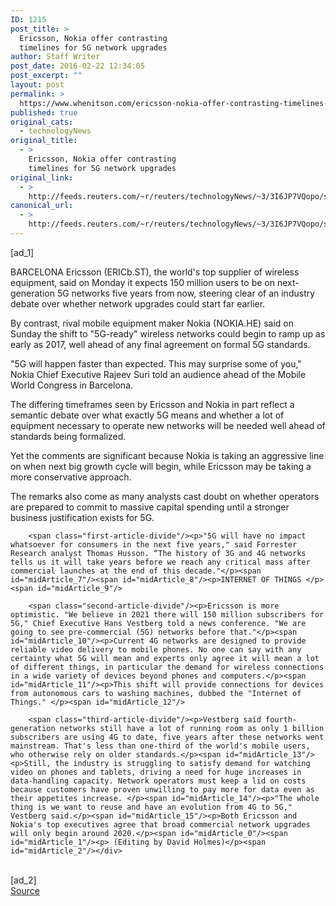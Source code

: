 ```yaml
---
ID: 1215
post_title: >
  Ericsson, Nokia offer contrasting
  timelines for 5G network upgrades
author: Staff Writer
post_date: 2016-02-22 12:34:05
post_excerpt: ""
layout: post
permalink: >
  https://www.whenitson.com/ericsson-nokia-offer-contrasting-timelines-for-5g-network-upgrades/
published: true
original_cats:
  - technologyNews
original_title:
  - >
    Ericsson, Nokia offer contrasting
    timelines for 5G network upgrades
original_link:
  - >
    http://feeds.reuters.com/~r/reuters/technologyNews/~3/3I6JP7VQopo/story01.htm
canonical_url:
  - >
    http://feeds.reuters.com/~r/reuters/technologyNews/~3/3I6JP7VQopo/story01.htm
---
```

 [ad_1]
<br><div id="articleText">
<span id="midArticle_start"/>

<span id="midArticle_0"/><span class="focusParagraph" readability="7"><p><span class="articleLocation">BARCELONA</span> Ericsson (<span id="symbol_ERICb.ST_0">ERICb.ST</span>), the world's top supplier of wireless equipment, said on Monday it expects 150 million users to be on next-generation 5G networks five years from now, steering clear of an industry debate over whether network upgrades could start far earlier.</p></span><span id="midArticle_1"/><p>By contrast, rival mobile equipment maker Nokia (<span id="symbol_NOKIA.HE_1">NOKIA.HE</span>) said on Sunday the shift to "5G-ready" wireless networks could begin to ramp up as early as 2017, well ahead of any final agreement on formal 5G standards. </p><span id="midArticle_2"/><p>"5G will happen faster than expected. This may surprise some of you," Nokia Chief Executive Rajeev Suri told an audience ahead of the Mobile World Congress in Barcelona.</p><span id="midArticle_3"/><p>The differing timeframes seen by Ericsson and Nokia in part reflect a semantic debate over what exactly 5G means and whether a lot of equipment necessary to operate new networks will be needed well ahead of standards being formalized.</p><span id="midArticle_4"/><p>Yet the comments are significant because Nokia is taking an aggressive line on when next big growth cycle will begin, while Ericsson may be taking a more conservative approach. </p><span id="midArticle_5"/><p>The remarks also come as many analysts cast doubt on whether operators are prepared to commit to massive capital spending until a stronger business justification exists for 5G.</p><span id="midArticle_6"/>
        
        <span class="first-article-divide"/><p>"5G will have no impact whatsoever for consumers in the next five years," said Forrester Research analyst Thomas Husson. “The history of 3G and 4G networks tells us it will take years before we reach any critical mass after commercial launches at the end of this decade."</p><span id="midArticle_7"/><span id="midArticle_8"/><p>INTERNET OF THINGS </p><span id="midArticle_9"/>
        
        <span class="second-article-divide"/><p>Ericsson is more optimistic. "We believe in 2021 there will 150 million subscribers for 5G," Chief Executive Hans Vestberg told a news conference. "We are going to see pre-commercial (5G) networks before that."</p><span id="midArticle_10"/><p>Current 4G networks are designed to provide reliable video delivery to mobile phones. No one can say with any certainty what 5G will mean and experts only agree it will mean a lot of different things, in particular the demand for wireless connections in a wide variety of devices beyond phones and computers.</p><span id="midArticle_11"/><p>This shift will provide connections for devices from autonomous cars to washing machines, dubbed the "Internet of Things." </p><span id="midArticle_12"/>
        
        <span class="third-article-divide"/><p>Vestberg said fourth-generation networks still have a lot of running room as only 1 billion subscribers are using 4G to date, five years after these networks went mainstream. That's less than one-third of the world's mobile users, who otherwise rely on older standards.</p><span id="midArticle_13"/><p>Still, the industry is struggling to satisfy demand for watching video on phones and tablets, driving a need for huge increases in data-handling capacity. Network operators must keep a lid on costs because customers have proven unwilling to pay more for data even as their appetites increase. </p><span id="midArticle_14"/><p>"The whole thing is we want to reuse and have an evolution from 4G to 5G," Vestberg said.</p><span id="midArticle_15"/><p>Both Ericsson and Nokia's top executives agree that broad commercial network upgrades will only begin around 2020.</p><span id="midArticle_0"/><span id="midArticle_1"/><p> (Editing by David Holmes)</p><span id="midArticle_2"/></div>
<br>[ad_2]
<br><a href="http://feeds.reuters.com/~r/reuters/technologyNews/~3/3I6JP7VQopo/story01.htm">Source </a>